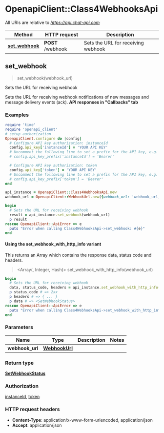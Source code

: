 # OpenapiClient::Class4WebhooksApi

All URIs are relative to *https://api.chat-api.com*

| Method | HTTP request | Description |
| ------ | ------------ | ----------- |
| [**set_webhook**](Class4WebhooksApi.md#set_webhook) | **POST** /webhook | Sets the URL for receiving webhook |


## set_webhook

> <SetWebhookStatus> set_webhook(webhook_url)

Sets the URL for receiving webhook

Sets the URL for receiving webhook notifications of new messages and message delivery events (ack).  **API responses in \"Callbacks\" tab**

### Examples

```ruby
require 'time'
require 'openapi_client'
# setup authorization
OpenapiClient.configure do |config|
  # Configure API key authorization: instanceId
  config.api_key['instanceId'] = 'YOUR API KEY'
  # Uncomment the following line to set a prefix for the API key, e.g. 'Bearer' (defaults to nil)
  # config.api_key_prefix['instanceId'] = 'Bearer'

  # Configure API key authorization: token
  config.api_key['token'] = 'YOUR API KEY'
  # Uncomment the following line to set a prefix for the API key, e.g. 'Bearer' (defaults to nil)
  # config.api_key_prefix['token'] = 'Bearer'
end

api_instance = OpenapiClient::Class4WebhooksApi.new
webhook_url = OpenapiClient::WebhookUrl.new({webhook_url: 'webhook_url_example'}) # WebhookUrl | 

begin
  # Sets the URL for receiving webhook
  result = api_instance.set_webhook(webhook_url)
  p result
rescue OpenapiClient::ApiError => e
  puts "Error when calling Class4WebhooksApi->set_webhook: #{e}"
end
```

#### Using the set_webhook_with_http_info variant

This returns an Array which contains the response data, status code and headers.

> <Array(<SetWebhookStatus>, Integer, Hash)> set_webhook_with_http_info(webhook_url)

```ruby
begin
  # Sets the URL for receiving webhook
  data, status_code, headers = api_instance.set_webhook_with_http_info(webhook_url)
  p status_code # => 2xx
  p headers # => { ... }
  p data # => <SetWebhookStatus>
rescue OpenapiClient::ApiError => e
  puts "Error when calling Class4WebhooksApi->set_webhook_with_http_info: #{e}"
end
```

### Parameters

| Name | Type | Description | Notes |
| ---- | ---- | ----------- | ----- |
| **webhook_url** | [**WebhookUrl**](WebhookUrl.md) |  |  |

### Return type

[**SetWebhookStatus**](SetWebhookStatus.md)

### Authorization

[instanceId](../README.md#instanceId), [token](../README.md#token)

### HTTP request headers

- **Content-Type**: application/x-www-form-urlencoded, application/json
- **Accept**: application/json


